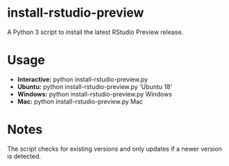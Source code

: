 # install-rstudio-preview
A Python 3 script to install the latest RStudio Preview release.

# Usage

* **Interactive:** python install-rstudio-preview.py
* **Ubuntu:** python install-rstudio-preview.py 'Ubuntu 18'
* **Windows:** python install-rstudio-preview.py Windows
* **Mac:** python install-rstudio-preview.py Mac

# Notes
The script checks for existing versions and only updates if a newer version is detected.
